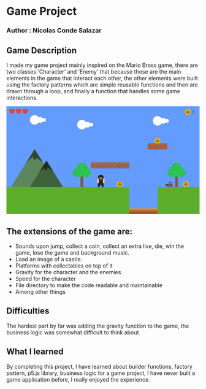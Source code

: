 # Game Project

### **Author :** Nicolas Conde Salazar

## Game Description

I made my game project mainly inspired on the Mario Bross game, there are two classes ‘Character’ and ‘Enemy’ that because those are the main elements in the game that interact each other, the other elements were built using the factory patterns which are simple reusable functions and then are drawn through a loop, and finally a function that handles some game interactions.

![game project](./assets/images/game.png)

## The extensions of the game are:

-  Sounds upon jump, collect a coin, collect an extra live, die, win the game, lose the game and background music.
-  Load an image of a castle.
-  Platforms with collectables on top of it
-  Gravity for the character and the enemies
-  Speed for the character
-  File directory to make the code readable and maintainable
-  Among other things

## Difficulties

The hardest part by far was adding the gravity function to the game, the business logic was somewhat difficult to think about.

## What I learned

By completing this project, I have learned about builder functions, factory pattern, p5.js library, business logic for a game project, I have never built a game application before, I really enjoyed the experience.
